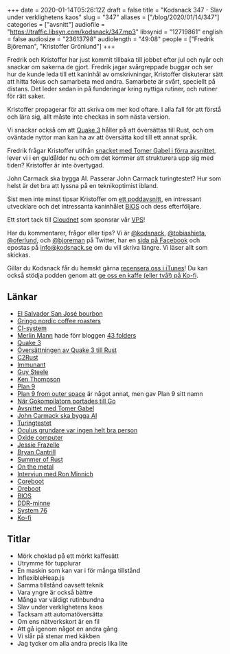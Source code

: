 +++
date = 2020-01-14T05:26:12Z
draft = false
title = "Kodsnack 347 - Slav under verklighetens kaos"
slug = "347"
aliases = ["/blog/2020/01/14/347"]
categories = ["avsnitt"]
audiofile = "https://traffic.libsyn.com/kodsnack/347.mp3"
libsynid = "12719861"
english = false
audiosize = "23613798"
audiolength = "49:08"
people = ["Fredrik Björeman", "Kristoffer Grönlund"]
+++

Fredrik och Kristoffer har just kommit tillbaka till jobbet efter jul och nyår och snackar om sakerna de gjort. Fredrik jagar svårgreppade buggar och ser hur de kunde leda till ett kaninhål av omskrivningar, Kristoffer diskuterar sätt att hitta fokus och samarbeta med andra. Samarbete är svårt, speciellt på distans. Det leder sedan in på funderingar kring nyttiga rutiner, och rutiner för rätt saker.

Kristoffer propagerar för att skriva om mer kod oftare. I alla fall för att förstå och lära sig, allt måste inte checkas in som nästa version.

Vi snackar också om att [Quake 3](https://en.wikipedia.org/wiki/Quake_III_Arena) håller på att översättas till Rust, och om oväntade nyttor man kan ha av att översätta kod till ett annat språk.

Fredrik frågar Kristoffer utifrån [snacket med Tomer Gabel i förra avsnittet](https://kodsnack.se/346/), lever vi i en guldålder nu och om det kommer att strukturera upp sig med tiden? Kristoffer är inte övertygad.

John Carmack ska bygga AI. Passerar John Carmack turingtestet? Hur som helst är det bra att lyssna på en teknikoptimist ibland.

Sist men inte minst tipsar Kristoffer om [ett poddavsnitt](https://oxide.computer/blog/on-the-metal-3-ron-minnich/), en intressant utvecklare och det intressanta kaninhålet [BIOS](https://en.wikipedia.org/wiki/BIOS) och dess efterföljare.

Ett stort tack till [Cloudnet](http://www.cloudnet.se) som sponsrar vår [VPS](http://en.wikipedia.org/wiki/Virtual_private_server)!

Har du kommentarer, frågor eller tips? Vi är [@kodsnack](https://www.twitter.com/kodsnack), [@tobiashieta](https://www.twitter.com/tobiashieta), [@oferlund](https://www.twitter.com/oferlund), och [@bjoreman](https://www.twitter.com/bjoreman) på Twitter, har en [sida på Facebook](https://www.facebook.com/kodsnack) och epostas på [info@kodsnack.se](mailto:info@kodsnack.se) om du vill skriva längre. Vi läser allt som skickas.

Gillar du Kodsnack får du hemskt gärna [recensera oss i iTunes](http://itunes.apple.com/se/podcast/kodsnack/id561631498?l=en)! Du kan också stödja podden genom att <a href="https://ko-fi.com/kodsnack" rel="payment">ge oss en kaffe (eller två!) på Ko-fi</a>.

## Länkar ##
* [El Salvador San José bourbon](https://www.gringonordic.se/el-salvador-sanjose-bourbon)
* [Gringo nordic coffee roasters](https://www.gringonordic.se/)
* [CI-system](https://en.wikipedia.org/wiki/Continuous_integration)
* [Merlin Mann](https://en.wikipedia.org/wiki/Merlin_Mann) hade förr bloggen [43 folders](http://www.43folders.com/)
* [Quake 3](https://en.wikipedia.org/wiki/Quake_III_Arena)
* [Översättningen av Quake 3 till Rust](https://immunant.com/blog/2020/01/quake3/)
* [C2Rust](https://c2rust.com/)
* [Immunant](https://immunant.com/)
* [Guy Steele](https://en.wikipedia.org/wiki/Guy_L._Steele_Jr.)
* [Ken Thompson](https://en.wikipedia.org/wiki/Ken_Thompson)
* [Plan 9](https://en.wikipedia.org/wiki/Plan_9_from_Bell_Labs)
* [Plan 9 from outer space](https://en.wikipedia.org/wiki/Plan_9_from_Outer_Space) är något annat, men gav Plan 9 sitt namn
* [När Gokompilatorn portades till Go](https://www.youtube.com/watch?v=QIE5nV5fDwA)
* [Avsnittet med Tomer Gabel](https://kodsnack.se/346/)
* [John Carmack ska bygga AI](https://www.theverge.com/2019/11/13/20963899/john-carmack-stepping-down-cto-of-oculus-work-on-ai)
* [Turingtestet](https://en.wikipedia.org/wiki/Turing_test)
* [Oculus grundare var ingen helt bra person](https://en.wikipedia.org/wiki/Palmer_Luckey#Firing_and_political_controversy)
* [Oxide computer](https://oxide.computer/)
* [Jessie Frazelle](https://twitter.com/jessfraz)
* [Bryan Cantrill](http://dtrace.org/blogs/bmc/)
* [Summer of Rust](https://www.youtube.com/watch?v=LjFM8vw3pbU)
* [On the metal](https://oxide.computer/blog/categories/on-the-metal/)
* [Intervjun med Ron Minnich](https://oxide.computer/blog/on-the-metal-3-ron-minnich/)
* [Coreboot](https://en.wikipedia.org/wiki/Coreboot)
* [Oreboot](https://github.com/oreboot/oreboot)
* [BIOS](https://en.wikipedia.org/wiki/BIOS)
* [DDR-minne](https://en.wikipedia.org/wiki/DDR_SDRAM)
* [System 76](https://system76.com/)
* [Ko-fi](https://ko-fi.com/)

## Titlar ##
* Mörk choklad på ett mörkt kaffesätt
* Utrymme för tupplurar
* En maskin som kan var i för många tillstånd
* InflexibleHeap.js
* Samma tillstånd oavsett teknik
* Vara yngre är också bättre
* Många var väldigt rutinbundna
* Slav under verklighetens kaos
* Tacksam att automatöversätta
* Om ens nätverkskort är en fil
* Att gå igenom något en andra gång
* Vi slår på stenar med käkben
* Jag tycker om alla andra precis lika lite